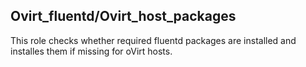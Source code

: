 ## Ovirt_fluentd/Ovirt_host_packages

This role checks whether required fluentd packages are installed
and installes them if missing for oVirt hosts.
